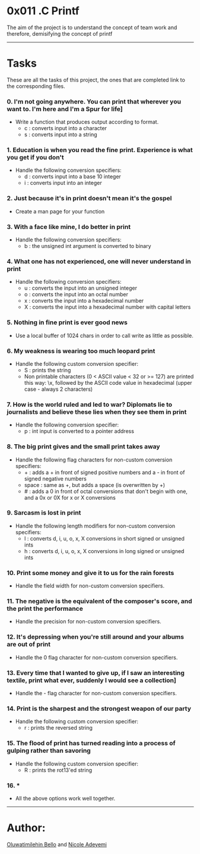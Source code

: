 
# 0x011 .C Printf
The aim of the project is to understand the concept of team work and therefore, demisifying the concept of printf

---
# Tasks

These are all the tasks of this project, the ones that are completed link to the corresponding files.

### 0. I'm not going anywhere. You can print that wherever you want to. I'm here and I'm a Spur for life]
* Write a function that produces output according to format.
  - c : converts input into a character
  - s : converts input into a string

### 1. Education is when you read the fine print. Experience is what you get if you don't
* Handle the following conversion specifiers:
  - d : converts input into a base 10 integer
  - i : converts input into an integer

### 2. Just because it's in print doesn't mean it's the gospel
* Create a man page for your function

### 3. With a face like mine, I do better in print
* Handle the following conversion specifiers:
  - b : the unsigned int argument is converted to binary

### 4. What one has not experienced, one will never understand in print
* Handle the following conversion specifiers:
  - u : converts the input into an unsigned integer
  - o : converts the input into an octal number
  - x : converts the input into a hexadecimal number
  - X : converts the input into a hexadecimal number with capital letters

### 5. Nothing in fine print is ever good news
* Use a local buffer of 1024 chars in order to call write as little as possible.

### 6. My weakness is wearing too much leopard print
* Handle the following custom conversion specifier:
  - S : prints the string
  - Non printable characters (0 < ASCII value < 32 or >= 127) are printed this way: \x, followed by the ASCII code value in hexadecimal (upper case - always 2 characters)

### 7. How is the world ruled and led to war? Diplomats lie to journalists and believe these lies when they see them in print
* Handle the following conversion specifier:
  - p : int input is converted to a pointer address

### 8. The big print gives and the small print takes away
* Handle the following flag characters for non-custom conversion specifiers:
  - \+ : adds a \+ in front of signed positive numbers and a \- in front of signed negative numbers
  - space : same as \+, but adds a space (is overwritten by \+)
  - \# : adds a 0 in front of octal conversions that don't begin with one, and a 0x or 0X for x or X conversions

### 9. Sarcasm is lost in print
* Handle the following length modifiers for non-custom conversion specifiers:
  - l : converts d, i, u, o, x, X conversions in short signed or unsigned ints
  - h : converts d, i, u, o, x, X conversions in long signed or unsigned ints

### 10. Print some money and give it to us for the rain forests
* Handle the field width for non-custom conversion specifiers.

### 11. The negative is the equivalent of the composer's score, and the print the performance
* Handle the precision for non-custom conversion specifiers.

### 12. It's depressing when you're still around and your albums are out of print
* Handle the 0 flag character for non-custom conversion specifiers.

### 13. Every time that I wanted to give up, if I saw an interesting textile, print what ever, suddenly I would see a collection]
* Handle the - flag character for non-custom conversion specifiers.

### 14. Print is the sharpest and the strongest weapon of our party
* Handle the following custom conversion specifier:
  - r : prints the reversed string

### 15. The flood of print has turned reading into a process of gulping rather than savoring
* Handle the following custom conversion specifier:
  - R : prints the rot13'ed string

### 16. * 
* All the above options work well together.

---
# Author: 
[Oluwatimilehin Bello](https://github.com/Timilehin-bello) and [Nicole Adeyemi](https://github.com/adenicole)
